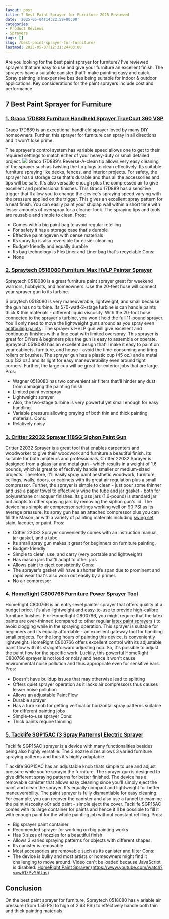 ```yaml
---
layout: post
title: 7 Best Paint Sprayer for Furniture 2025 Reviewed
date: '2025-05-04T14:22:59+00:00'
categories:
- Product Reviews
- Sprayers
tags: []
slug: /best-paint-sprayer-for-furniture/
lastmod: 2025-05-07T12:21:24+03:00
---
```


Are you looking for the best paint sprayer for furniture? I've reviewed sprayers that are easy to use and give your furniture an excellent finish.
The sprayers have a suitable canister that'll make painting easy and quick.
Spray painting is inexpensive besides being suitable for indoor & outdoor applications. Key considerations for the paint sprayers include cost and performance.
## 7 Best Paint Sprayer for Furniture
### [1. Graco 17D889 Furniture Handheld Sprayer TrueCoat 360 VSP](https://www.amazon.com/dp/B00ZLIV55A/?tag=p-policy-20)
Graco 17D889 is an exceptional handheld sprayer loved by many DIY homeowners. Further, this sprayer for furniture can spray in all directions and it won't lose prime.

T
he sprayer's control system has variable speed allows one to get to their required settings to match either of your heavy-duty or small detailed project.
![](/assets/img/04/Best-Paint-Sprayer-for-Furniture-300x200.jpg)
Graco 17D889's Reverse-A-clean tip allows very easy cleaning of the sprayer such as twisting the tip plugs to clean effectively. Its suitable furniture spraying like decks, fences, and interior projects.
For safety, the sprayer has a storage case that's durable and thus all the accessories and tips will be safe. It's also versatile enough plus the compressed air to give excellent and professional finishes.
This Graco 17D889 has a sensitive trigger that'll allow you to change the device's spraying speed varying with the pressure applied on the trigger. This gives an excellent spray pattern for a neat finish.
You can easily paint your shiplap wall within a short time with lesser amounts of overspray for a cleaner look. The spraying tips and tools are reusable and simple to clean.
Pros:
- Comes with a big paint bag to avoid regular retelling
- For safety it has a storage case that's durable
- Effective paintingeven with dense materials
- Its spray tip is also reversible for easier cleaning
- Budget-friendly and equally durable
- Its bag technology is FlexLiner and Liner bag that's recyclable
Cons:
- None
### [2. Spraytech 0518080 Furniture Max HVLP Painter Sprayer](https://www.amazon.com/dp/B003PGQI48/?tag=p-policy-20)
Spraytech 0518080 is a great furniture paint sprayer great for weekend warriors, hobbyists, and homeowners. Use the 20-feet hose will connect your sprayer gun to its turbine.

S
praytech 0518080 is very maneuverable, lightweight, and small because the gun has no turbine. Its 570-watt-2-stage turbine is can handle paints thick & thin materials - different liquid viscosity.
With the 20-foot hose connected to the sprayer's turbine, you won't hold the full 11-pound sprayer. You'll only need to move the lightweight guns around as you spray even
[antifouling paints](https://pestpolicy.com/best-antifouling-paint-for-fiberglass/)
.
The sprayer's HVLP gun will give excellent and continuous finishes with a fine coat with limited overspray. This sprayer is great for DIYers & beginners plus the gun is easy to assemble or operate.
Spraytech 0518080 has an excellent design that'll make it easy to paint on your cabinets, furniture, and house - avoid the time-consuming and tiring rollers or brushes.
The sprayer gun has a plastic cup (45 oz.) and a metal cup (32 oz.) and its light for easy maneuverability even around tight corners. Further, the large cup will be great for exterior jobs that are large.
Pros:
- Wagner 0518080 has two convenient air filters that'll hinder any dust from damaging the painting finish.
- Limited paint overspray
- Lightweight sprayer
- Also, the two-stage turbine is very powerful yet small enough for easy handling.
- Variable pressure allowing praying of both thin and thick painting materials.
Cons:
- Relatively noisy
### [3. Critter 22032 Sprayer 118SG Siphon Paint Gun](https://www.amazon.com/dp/B00006FRPJ/?tag=p-policy-20)
Critter 22032 Sprayer is a great tool that enables carpenters and woodworker to give their woodwork and furniture a beautiful finish. Its suitable for both amateurs and professionals.
C
ritter 22032 Sprayer is designed from a glass jar and metal gun -
which results in a weight of 1.6 pounds, which is great to ef
fectively handle smaller or medium-sized projects.
Therefore, it'll easily spray paint aesthetic woodwork, furniture, ceilings, walls, doors, or cabinets with its great air regulation plus a small compressor.
Further, the sprayer is simple to clean - just pour some thinner and use a paper towel to effectively wipe the tube and jar gasket - both for polyurethane or lacquer finishes.
Its glass jars (1.6-pound) is standard jar but adapts to other spraying jars by removing the siphon gun's lid. The device has simple air compressor settings working well on 90 PSI as its average pressure.
Its spray gun has an attached compressor plus you can fill the Mason jar with a variety of painting materials including
[swing set](https://pestpolicy.com/best-stain-for-swing-set/)
stain, lacquer, or paint.
Pros:
- Critter 22032 Sprayer conveniently comes with an instruction manual, jar gasket, and a tube.
- Its small spray gun makes it great for beginners on furniture painting.
- Budget-friendly
- Simple to clean, use, and carry (very portable and lightweight)
- Has mason jars that'll adapt to other jars
- Allows paint to eject consistently
Cons:
- The sprayer's gasket will have a shorter life span due to prominent and rapid wear that's also worn out easily by a primer.
- No air compressor
### [4. HomeRight C800766 Furniture Power Sprayer Tool](https://www.amazon.com/dp/B003VKFDEO/?tag=p-policy-20)
HomeRight C800766 is an entry-level painter sprayer that offers quality at a budget price. It's also lightweight and easy-to-use to provide high-calibre furniture finishes.
F
or HomeRight C800766, you might require that the latex paints are over-thinned (compared to other regular
[latex paint sprayers](https://pestpolicy.com/best-sprayer-for-latex-paint/)
) to avoid clogging while in the spraying operation.
This sprayer is suitable for beginners and its equally affordable - an excellent gateway tool for handling small projects. For the long hours of painting this device, is conveniently lightweight.
HomeRight C800766 offers excellent control with its adjustable paint flow with its straightforward adjusting nob. So, it's possible to adjust the paint flow for the specific work.
Luckily, this powerful HomeRight C800766 sprayer is not loud or noisy and hence it won't cause environmental noise pollution and thus appropriate even for sensitive ears.
Pros:
- Doesn't have buildup issues that may otherwise lead to splitting
- Offers quiet sprayer operation as it lacks air compressors thus causes lesser noise pollution
- Allows an adjustable Paint Flow
- Durable sprayer
- Has a turn knob for getting vertical or horizontal spray patterns suitable for different painting jobs
- Simple-to-use sprayer
Cons:
- Thick paints require thinning
### [5. Tacklife SGP15AC (3 Spray Patterns) Electric Sprayer](https://www.amazon.com/dp/B06Y3QKQY4/?tag=p-policy-20)
Tacklife SGP15AC sprayer is a device with many functionalities besides being also highly versatile. The 3 nozzle sizes allows 3 varied furniture spraying patterns and thus it's highly adaptable.

T
acklife SGP15AC has an adjustable knob thats simple to use and adjust pressure while you're sprayin the furniture. The sprayer gun is designed to give different spraying patterns for better finished.
The device has a removable canister that allows easy cleaning since you'll simply eject the paint and clean the sprayer. It's equally compact and lightweight for better maneuverability.
The paint sprayer is fully dismantlable for easy cleaning. For example, you can recover the canister and also use a funnel to examine the paint viscosity o0r add paint - simple eject the cover.
Tacklife SGP15AC comes with its large container for paints and hence it'll be possible to fill it with enough paint for the whole painting job without constant refilling.
Pros:
- Big sprayer paint container
- Recomended sprayer for working on big painting works
- Has 3 sizes of nozzles for a beautiful finish
- Allows 3 varied spraying patterns for objects with different shapes.
- Its canister is removable
- Most accessories are removable such as its canister and filter
Cons:
- The device is bulky and most artists or homeowners might find it challenging to move around.
Video can't be loaded because JavaScript is disabled:
[HomeRight Paint Sprayer  (https://www.youtube.com/watch?v=wA17PvY5Uqs)](https://www.youtube.com/watch?v=wA17PvY5Uqs)
## Conclusion
On the best paint sprayer for furniture,
Spraytech 0518080 has v
ariable air pressure (from 1.50 PSI to high of 2.63 PSI)
to effectively handle both thin and thick painting materials.
